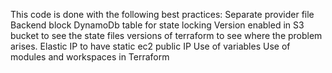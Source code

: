 This code is done with the following best practices:
Separate provider file
Backend block
DynamoDb table for state locking
Version enabled in S3 bucket to see the state files versions of terraform to see where the problem arises.
Elastic IP to have static ec2 public IP
Use of variables
Use of modules and workspaces in Terraform
